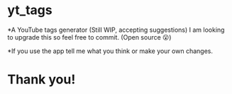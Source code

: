# yt_tags
*A YouTube tags generator (Still WIP, accepting suggestions)
I am looking to upgrade this so feel free to commit. (Open source 😮)

*If you use the app tell me what you think or make your own changes.
# Thank you!
